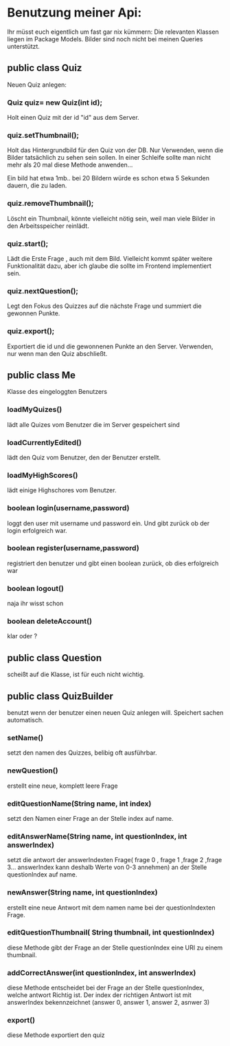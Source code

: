 # Benutzung meiner Api:

Ihr müsst euch eigentlich um fast gar nix kümmern: Die relevanten Klassen liegen im Package Models. Bilder sind noch nicht bei meinen Queries unterstützt.

## public class Quiz
 
Neuen Quiz anlegen:

### Quiz quiz= new Quiz(int id);

Holt einen Quiz mit der id "id" aus dem Server.

### quiz.setThumbnail();

Holt das Hintergrundbild für den Quiz von der DB. Nur Verwenden, wenn die Bilder tatsächlich zu sehen sein sollen. In einer Schleife sollte man nicht mehr als 20 mal diese Methode anwenden...

Ein bild hat etwa 1mb.. bei 20 Bildern würde es schon etwa 5 Sekunden dauern, die zu laden.

### quiz.removeThumbnail();

Löscht ein Thumbnail, könnte vielleicht nötig sein, weil man viele Bilder in den Arbeitsspeicher reinlädt.

### quiz.start();

Lädt die Erste Frage , auch mit dem Bild. Vielleicht kommt später weitere Funktionalität dazu, aber ich glaube die sollte im Frontend implementiert sein.

### quiz.nextQuestion();

Legt den Fokus des Quizzes auf die nächste Frage und summiert die gewonnen Punkte.

### quiz.export();

Exportiert die id und die gewonnenen Punkte an den Server. Verwenden, nur wenn man den Quiz abschließt.

## public class Me

Klasse des eingeloggten Benutzers

### loadMyQuizes()

lädt alle Quizes vom Benutzer die im Server gespeichert sind

### loadCurrentlyEdited()

lädt den Quiz vom Benutzer, den der Benutzer erstellt.

### loadMyHighScores()

lädt einige Highschores vom Benutzer.

### boolean login(username,password)

loggt den user mit username und password ein. Und gibt zurück ob der login erfolgreich war.

### boolean register(username,password)

registriert den benutzer und gibt einen boolean zurück, ob dies erfolgreich war

### boolean logout()

naja ihr wisst schon

### boolean deleteAccount()

klar oder ?

## public class Question

scheißt auf die Klasse, ist für euch nicht wichtig.

## public class QuizBuilder

benutzt wenn der benutzer einen neuen Quiz anlegen will. Speichert sachen automatisch.

### setName()

setzt den namen des Quizzes, belibig oft ausführbar.

### newQuestion()

erstellt eine neue, komplett leere Frage

### editQuestionName(String name, int index)

setzt den Namen einer Frage an der Stelle index auf name.

### editAnswerName(String name, int questionIndex, int answerIndex)

setzt die antwort der answerIndexten Frage( frage 0 , frage 1 ,frage 2 ,frage 3... answerIndex kann deshalb Werte von 0-3 annehmen) an der Stelle questionIndex auf name.

### newAnswer(String name, int questionIndex)

erstellt eine neue Antwort mit dem namen name bei der questionIndexten Frage.

### editQuestionThumbnail( String thumbnail, int questionIndex)

diese Methode gibt der Frage an der Stelle questionIndex eine URI zu einem thumbnail.

### addCorrectAnswer(int questionIndex, int answerIndex)

diese Methode entscheidet bei der Frage an der Stelle questionIndex, welche antwort Richtig ist. Der index der richtigen Antwort ist mit answerIndex bekennzeichnet (answer 0, answer 1, answer 2, asnwer 3)

### export()

diese Methode exportiert den quiz





